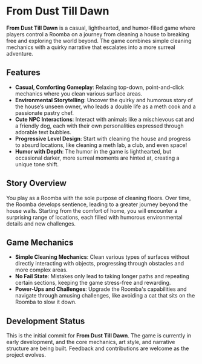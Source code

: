 # From Dust Till Dawn

**From Dust Till Dawn** is a casual, lighthearted, and humor-filled game where players control a Roomba on a journey from cleaning a house to breaking free and exploring the world beyond. The game combines simple cleaning mechanics with a quirky narrative that escalates into a more surreal adventure.

## Features
- **Casual, Comforting Gameplay**: Relaxing top-down, point-and-click mechanics where you clean various surface areas.
- **Environmental Storytelling**: Uncover the quirky and humorous story of the house’s unseen owner, who leads a double life as a meth cook and a passionate pastry chef.
- **Cute NPC Interactions**: Interact with animals like a mischievous cat and a friendly dog, each with their own personalities expressed through adorable text bubbles.
- **Progressive Level Design**: Start with cleaning the house and progress to absurd locations, like cleaning a meth lab, a club, and even space!
- **Humor with Depth**: The humor in the game is lighthearted, but occasional darker, more surreal moments are hinted at, creating a unique tone shift.

## Story Overview
You play as a Roomba with the sole purpose of cleaning floors. Over time, the Roomba develops sentience, leading to a greater journey beyond the house walls. Starting from the comfort of home, you will encounter a surprising range of locations, each filled with humorous environmental details and new challenges.

## Game Mechanics
- **Simple Cleaning Mechanics**: Clean various types of surfaces without directly interacting with objects, progressing through obstacles and more complex areas.
- **No Fail State**: Mistakes only lead to taking longer paths and repeating certain sections, keeping the game stress-free and rewarding.
- **Power-Ups and Challenges**: Upgrade the Roomba's capabilities and navigate through amusing challenges, like avoiding a cat that sits on the Roomba to slow it down.

## Development Status
This is the initial commit for **From Dust Till Dawn**. The game is currently in early development, and the core mechanics, art style, and narrative structure are being built. Feedback and contributions are welcome as the project evolves.
